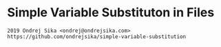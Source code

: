 # Simple Variable Substituton in Files

    2019 Ondrej Sika <ondrej@ondrejsika.com>
    https://github.com/ondrejsika/simple-variable-substitution

